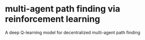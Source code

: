 # multi-agent path finding via reinforcement learning

A deep Q-learning model for decentralized multi-agent path finding